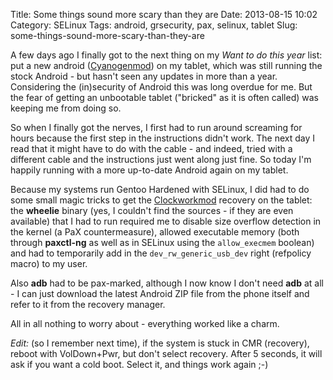 Title: Some things sound more scary than they are
Date: 2013-08-15 10:02
Category: SELinux
Tags: android, grsecurity, pax, selinux, tablet
Slug: some-things-sound-more-scary-than-they-are

A few days ago I finally got to the next thing on my *Want to do this
year* list: put a new android
([Cyanogenmod](http://www.cyanogenmod.org/)) on my tablet, which was
still running the stock Android - but hasn't seen any updates in more
than a year. Considering the (in)security of Android this was long
overdue for me. But the fear of getting an unbootable tablet ("bricked"
as it is often called) was keeping me from doing so.

So when I finally got the nerves, I first had to run around screaming
for hours because the first step in the instructions didn't work. The
next day I read that it might have to do with the cable - and indeed,
tried with a different cable and the instructions just went along just
fine. So today I'm happily running with a more up-to-date Android again
on my tablet.

Because my systems run Gentoo Hardened with SELinux, I did had to do
some small magic tricks to get the
[Clockworkmod](http://www.clockworkmod.com/) recovery on the tablet: the
**wheelie** binary (yes, I couldn't find the sources - if they are even
available) that I had to run required me to disable size overflow
detection in the kernel (a PaX countermeasure), allowed executable
memory (both through **paxctl-ng** as well as in SELinux using the
`allow_execmem` boolean) and had to temporarily add in the
`dev_rw_generic_usb_dev` right (refpolicy macro) to my user.

Also **adb** had to be pax-marked, although I now know I don't need
**adb** at all - I can just download the latest Android ZIP file from
the phone itself and refer to it from the recovery manager.

All in all nothing to worry about - everything worked like a charm.

*Edit:* (so I remember next time), if the system is stuck in CMR
(recovery), reboot with VolDown+Pwr, but don't select recovery. After 5
seconds, it will ask if you want a cold boot. Select it, and things work
again ;-)
